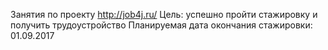 Занятия по проекту http://job4j.ru/
Цель: успешно пройти стажировку и получить трудоустройство
Планируемая дата окончания стажировки: 01.09.2017